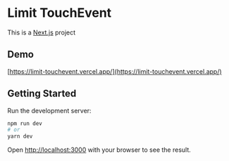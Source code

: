 # Limit TouchEvent
This is a [Next.js](https://nextjs.org/) project 

## Demo
[https://limit-touchevent.vercel.app/](https://limit-touchevent.vercel.app/)

## Getting Started

Run the development server:

```bash
npm run dev
# or
yarn dev
```

Open [http://localhost:3000](http://localhost:3000) with your browser to see the result.
